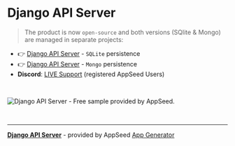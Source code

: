 # Django API Server

> The product is now `open-source` and both versions (SQlite & Mongo) are managed in separate projects: 

- 👉 [Django API Server](https://github.com/app-generator/api-server-django) - `SQLite` persistence
- 👉 [Django API Server](https://github.com/app-generator/api-server-django-mongo) - `Mongo` persistence
- **Discord**: [LIVE Support](https://discord.gg/fZC6hup) (registered AppSeed Users) 

<br />

![Django API Server - Free sample provided by AppSeed.](https://user-images.githubusercontent.com/51070104/174723524-9d3098ed-0257-4bf3-8dff-1b382c0df049.png)

<br />

---
**[Django API Server](https://docs.appseed.us/boilerplate-code/api-server/django)** - provided by AppSeed [App Generator](https://appseed.us)
